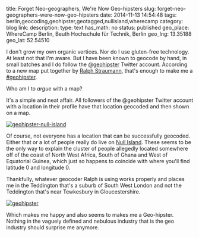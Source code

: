 title: Forget Neo-geographers, We're Now Geo-hipsters
slug: forget-neo-geographers-were-now-geo-hipsters
date: 2014-11-13 14:54:48
tags: berlin,geocoding,geohipster,geotagged,nullisland,wherecamp
category: blog
link: 
description: 
type: text
has_math: no
status: published
geo_place: WhereCamp Berlin, Beuth Hochschule für Technik, Berlin
geo_lng: 13.35188
geo_lat: 52.54510

I don't grow my own organic vertices. Nor do I use gluten-free technology. At least not that I'm aware. But I have been known to geocode by hand, in small batches and I do follow the <a href="https://twitter.com/geohipster" target="_blank">@geohipster</a> Twitter account. According to a new map put together by <a href="https://www.ralphstraumann.ch/projects/geohipster-map/" target="_blank">Ralph Straumann</a>, that's enough to make me a <a href="https://twitter.com/search?q=%23geohipster&src=typd" target="_blank">#geohipster</a>.

Who am I to *argue* with a map?

It's a simple and neat affair. All followers of the @geohipster Twitter account with a location in their profile have that location geocoded and then shown on a map.

[![geohipster-null-island](/wp-content/uploads/2014/11/geohipster-null-island.png)](/wp-content/uploads/2014/11/geohipster-null-island.png "/wp-content/uploads/2014/11/geohipster-null-island.png")

Of course, not everyone has a location that can be successfully geocoded. Either that or a lot of people really do live on [Null Island](https://www.nullisland.com/ "https://www.nullisland.com/"). These seems to be the only way to explain the cluster of people allegedly located somewhere off of the coast of North West Africa, South of Ghana and West of Equatorial Guinea, which just so happens to coincide with where you'll find latitude 0 and longitude 0.

Thankfully, whatever geocoder Ralph is using works properly and places me in the Teddington that's a suburb of South West London and not the Teddington that's near Tewkesbury in Gloucestershire.

[![geohipster](/wp-content/uploads/2014/11/geohipster.png)](/wp-content/uploads/2014/11/geohipster.png "/wp-content/uploads/2014/11/geohipster.png")

Which makes me happy and also seems to makes me a Geo-hipster. Nothing in the vaguely defined and nebulous industry that is the geo industry should surprise me anymore.





